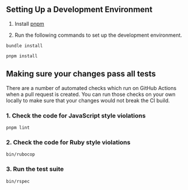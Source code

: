 ## Setting Up a Development Environment

1. Install [pnpm](https://pnpm.js.org/)

2. Run the following commands to set up the development environment.

```
bundle install
```

```
pnpm install
```

## Making sure your changes pass all tests

There are a number of automated checks which run on GitHub Actions when a pull request is created.
You can run those checks on your own locally to make sure that your changes would not break the CI build.

### 1. Check the code for JavaScript style violations

```
pnpm lint
```

### 2. Check the code for Ruby style violations
```
bin/rubocop
```

### 3. Run the test suite
```
bin/rspec
```
